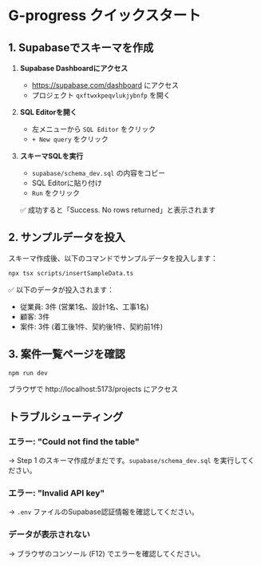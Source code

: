 # G-progress クイックスタート

## 1. Supabaseでスキーマを作成

1. **Supabase Dashboardにアクセス**
   - https://supabase.com/dashboard にアクセス
   - プロジェクト `qxftwxkpeqvlukjybnfp` を開く

2. **SQL Editorを開く**
   - 左メニューから `SQL Editor` をクリック
   - `+ New query` をクリック

3. **スキーマSQLを実行**
   - `supabase/schema_dev.sql` の内容をコピー
   - SQL Editorに貼り付け
   - `Run` をクリック

   ✅ 成功すると「Success. No rows returned」と表示されます

## 2. サンプルデータを投入

スキーマ作成後、以下のコマンドでサンプルデータを投入します：

```bash
npx tsx scripts/insertSampleData.ts
```

✅ 以下のデータが投入されます：
- 従業員: 3件 (営業1名、設計1名、工事1名)
- 顧客: 3件
- 案件: 3件 (着工後1件、契約後1件、契約前1件)

## 3. 案件一覧ページを確認

```bash
npm run dev
```

ブラウザで http://localhost:5173/projects にアクセス

## トラブルシューティング

### エラー: "Could not find the table"
→ Step 1 のスキーマ作成がまだです。`supabase/schema_dev.sql` を実行してください。

### エラー: "Invalid API key"
→ `.env` ファイルのSupabase認証情報を確認してください。

### データが表示されない
→ ブラウザのコンソール (F12) でエラーを確認してください。
